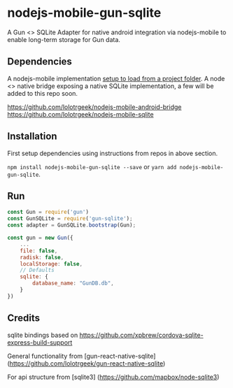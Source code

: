 # nodejs-mobile-gun-sqlite

A Gun <> SQLite Adapter for native android integration via nodejs-mobile to enable long-term storage for Gun data.

## Dependencies
A nodejs-mobile implementation [setup to load from a project folder](https://github.com/JaneaSystems/nodejs-mobile-samples/tree/master/android/native-gradle-node-folder).
A node <> native bridge exposing a native SQLite implementation, a few will be added to this repo soon.

https://github.com/lolotrgeek/nodejs-mobile-android-bridge
https://github.com/lolotrgeek/nodejs-mobile-sqlite

## Installation

First setup dependencies using instructions from repos in above section.

`npm install nodejs-mobile-gun-sqlite --save` or `yarn add nodejs-mobile-gun-sqlite`.

## Run

```javascript
const Gun = require('gun')
const GunSQLite = require('gun-sqlite');
const adapter = GunSQLite.bootstrap(Gun);

const gun = new Gun({
    ...
    file: false,
    radisk: false,
    localStorage: false,
    // Defaults
    sqlite: {
        database_name: "GunDB.db",
    }
})
```

## Credits

sqlite bindings based on https://github.com/xpbrew/cordova-sqlite-express-build-support

General functionality from [gun-react-native-sqlite] (https://github.com/lolotrgeek/gun-react-native-sqlite)

For api structure from [sqlite3] (https://github.com/mapbox/node-sqlite3)